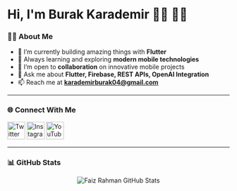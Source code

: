 <h1 align="left">Hi, I'm Burak Karademir 👋🏾 👨‍💻</h1>

### 👨‍💻 About Me

- 🔭 I’m currently building amazing things with **Flutter**
- 🌱 Always learning and exploring **modern mobile technologies**
- 🤝 I’m open to **collaboration** on innovative mobile projects
- 💬 Ask me about **Flutter, Firebase, REST APIs, OpenAI Integration**
- 📫 Reach me at **karademirburak04@gmail.com**

---

### 🌐 Connect With Me

<p align="left">
  <a href="https://x.com/burakaradmr" target="_blank"><img src="https://uxwing.com/wp-content/themes/uxwing/download/brands-and-social-media/x-social-media-logo-icon.png" alt="Twitter" height="40" width="40"></a>
  <a href="https://www.instagram.com/burakaradmr/" target="_blank"><img src="https://uxwing.com/wp-content/themes/uxwing/download/brands-and-social-media/ig-instagram-icon.png" alt="Instagram" height="40" width="40"></a>
  <a href="https://www.youtube.com/@burki2m" target="_blank"><img src="https://uxwing.com/wp-content/themes/uxwing/download/brands-and-social-media/youtube-color-icon.png" alt="YouTube" height="40" width="40"></a>
</p>



---

### 📊 GitHub Stats

<p align="center">
  <img src="https://github-readme-stats.vercel.app/api?username=burakaradmr&show_icons=true&theme=default" alt="Faiz Rahman GitHub Stats" />
</p>
